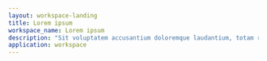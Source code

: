 ```yaml
---
layout: workspace-landing
title: Lorem ipsum
workspace_name: Lorem ipsum
description: "Sit voluptatem accusantium doloremque laudantium, totam rem aperiam, eaque ipsa quae.."
application: workspace
---
```


